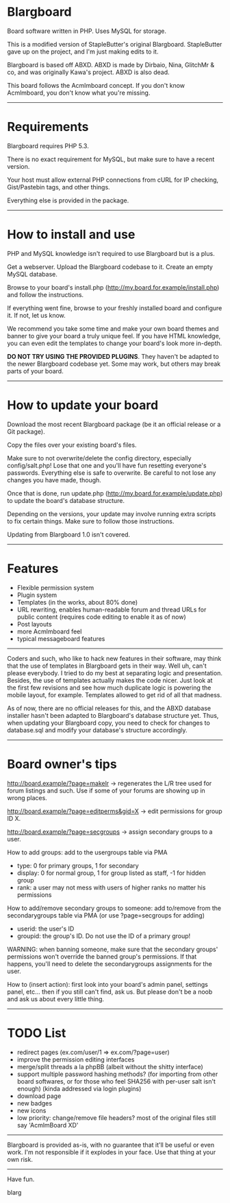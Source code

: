 # Blargboard

Board software written in PHP. Uses MySQL for storage.

This is a modified version of StapleButter's original Blargboard.
StapleButter gave up on the project, and I'm just making edits to it.

Blargboard is based off ABXD. ABXD is made by Dirbaio, Nina, GlitchMr & co, and was originally
Kawa's project. ABXD is also dead.

This board follows the Acmlmboard concept. If you don't know Acmlmboard, you don't know what you're missing.

-------------------------------------------------------------------------------

# Requirements

Blargboard requires PHP 5.3.

There is no exact requirement for MySQL, but make sure to have a recent version.

Your host must allow external PHP connections from cURL for IP checking, Gist/Pastebin tags, and other things.

Everything else is provided in the package.

-------------------------------------------------------------------------------

# How to install and use

PHP and MySQL knowledge isn't required to use Blargboard but is a plus.

Get a webserver. Upload the Blargboard codebase to it. Create an empty MySQL database.

Browse to your board's install.php (http://my.board.for.example/install.php) and follow the instructions.

If everything went fine, browse to your freshly installed board and configure it. If not, let us know.

We recommend you take some time and make your own board themes and banner to give your board a truly unique feel.
If you have HTML knowledge, you can even edit the templates to change your board's look more in-depth.

**DO NOT TRY USING THE PROVIDED PLUGINS**. They haven't be adapted to the newer Blargboard
codebase yet. Some may work, but others may break parts of your board.

-------------------------------------------------------------------------------

# How to update your board

Download the most recent Blargboard package (be it an official release or a Git package).

Copy the files over your existing board's files.

Make sure to not overwrite/delete the config directory, especially config/salt.php! Lose that one and you'll have fun resetting everyone's passwords.
Everything else is safe to overwrite. Be careful to not lose any changes you have made, though.

Once that is done, run update.php (http://my.board.for.example/update.php) to update the board's database structure.

Depending on the versions, your update may involve running extra scripts to fix certain things. Make sure to follow those instructions.


Updating from Blargboard 1.0 isn't covered.

-------------------------------------------------------------------------------

# Features

 * Flexible permission system
 * Plugin system
 * Templates (in the works, about 80% done)
 * URL rewriting, enables human-readable forum and thread URLs for public content (requires code editing to enable it as of now)
 * Post layouts
 * more Acmlmboard feel
 * typical messageboard features

-------------------------------------------------------------------------------

Coders and such, who like to hack new features in their software, may think that the use
of templates in Blargboard gets in their way. Well uh, can't please everybody. I tried to
do my best at separating logic and presentation. Besides, the use of templates actually
makes the code nicer. Just look at the first few revisions and see how much duplicate logic
is powering the mobile layout, for example. Templates allowed to get rid of all that madness.

As of now, there are no official releases for this, and the ABXD database installer hasn't
been adapted to Blargboard's database structure yet. Thus, when updating your Blargboard
copy, you need to check for changes to database.sql and modify your database's structure
accordingly.

-------------------------------------------------------------------------------

# Board owner's tips

http://board.example/?page=makelr -> regenerates the L/R tree used for forum listings and such.
Use if some of your forums are showing up in wrong places.

http://board.example/?page=editperms&gid=X -> edit permissions for group ID X.

http://board.example/?page=secgroups -> assign secondary groups to a user.


How to add groups: add to the usergroups table via PMA
 * type: 0 for primary groups, 1 for secondary
 * display: 0 for normal group, 1 for group listed as staff, -1 for hidden group
 * rank: a user may not mess with users of higher ranks no matter his permissions

 
How to add/remove secondary groups to someone: add to/remove from the secondarygroups table via PMA (or use ?page=secgroups for adding)
 * userid: the user's ID
 * groupid: the group's ID. Do not use the ID of a primary group!
 
WARNING: when banning someone, make sure that the secondary groups' permissions won't override the banned group's permissions. If that happens, you'll need to delete the secondarygroups assignments for the user.


How to (insert action): first look into your board's admin panel, settings panel, etc... then if you still can't find, ask us. But please don't be a noob and ask us about every little thing.

-------------------------------------------------------------------------------

# TODO List

* redirect pages (ex.com/user/1 => ex.com/?page=user)
* improve the permission editing interfaces
* merge/split threads a la phpBB (albeit without the shitty interface)
* support multiple password hashing methods? (for importing from
  other board softwares, or for those who feel SHA256 with per-user salt isn't enough)
  (kinda addressed via login plugins)
* download page
* new badges
* new icons
* low priority: change/remove file headers? most of the original files still say 'AcmlmBoard XD'

-------------------------------------------------------------------------------

Blargboard is provided as-is, with no guarantee that it'll be useful or even work. I'm not
responsible if it explodes in your face. Use that thing at your own risk.

-------------------------------------------------------------------------------

Have fun.

blarg